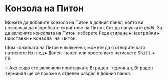 <!--
Bulgarian translation of gedit-help po-file.
Copyright (C) 2012 Free Software Foundation, Inc.
Copyright (C) 2011, 2012 Krasimir Chonov <mk2616@abv.bg>.
This file is distributed under the same license as the gedit-help package.
Rostislav Raykov <zbrox@i-space.org>, 2005
Alexander Shopov <ash@kambanaria.org>, 2012.
Krasimir Chonov <mk2616@abv.bg>, 2011, 2012.

Translator credits:
Ростислав „zbrox“ Райков <zbrox@i-space.org>, 2005
Красимир Чонов <mk2616@abv.bg>, 2011, 2012
Александър Шопов <ash@kambanaria.org>, 2012.
-->

# Конзола на Питон

Можете да добавите конзола на Питон в долния панел, която ви позволява да изпробвате скриптове на Питон, без да напускате _gedit_. За да включите конзолата на Питон, изберете <kbd><samp>Редактиране</samp></kbd> ▸ <kbd><samp>Настройки</samp></kbd> ▸ <kbd><samp>Приставки</samp></kbd> ▸ <kbd><samp>Конзола на Питон</samp></kbd>.

Щом конзолата на Питон е включена, можете да я отворите като натиснете <kbd><samp>Изглед</samp></kbd> ▸ <kbd><samp>Долен панел</samp></kbd> или просто като натиснете <kbd>Shift</kbd> + <kbd>F9</kbd>.

:bulb: Ако също сте включили приставката <kbd><samp>Вграден терминал</samp></kbd>, <kbd><samp>Вграден терминал</samp></kbd> ще се покаже в отделен раздел в долния панел.
